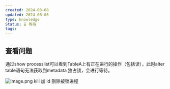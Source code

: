 ```yaml
---
created: 2024-08-08
updated: 2024-08-08
Type: knowledge
Status: ⌛️ 等待
tags:
---
```

## 查看问题

通过show processlist可以看到TableA上有正在进行的操作（包括读），此时alter table语句无法获取到metadata 独占锁，会进行等待。

![image.png](https://obsidian-pic-1317906728.cos.ap-nanjing.myqcloud.com/obsidian/20240808143415.png)
kill 加 id 删除被锁进程

